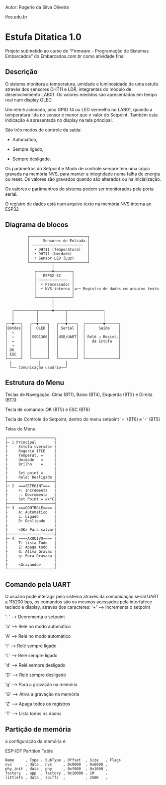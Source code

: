 Autor: Rogerio da Silva Oliveira

ifce.edu.br
# Estufa Ditatica 1.0

Projeto submetido ao curso de “Firmware - Programação de Sistemas Embarcados” do Embarcados.com.br como atividade final


## Descrição
O sistema monitora a temperatura, umidade e luminosidade de uma estufa através 
dos sensores DHT11 e LDR, integrantes do módulo de desenvolvimento LAB01. Os 
valores medidos são apresentados em tempo real num display OLED.

Um rele é acionado, pino GPIO 14 ou LED vermelho no LAB01, quando a temperatura 
lida no sensor é menor que o valor do Setpoint. Também esta indicação é 
apresentada no display na tela principal.

São três modos de controle da saída: 

  - Automático, 

  - Sempre ligado,

  - Sempre desligado.


Os parâmetros do Setpoint e Modo de controle sempre tem uma cópia gravada na 
memória NVS, para  manter a integridade numa falha de energia ou reset. 
Os valores são gravados quando são alterados ou na inicialização.

Os valores e parâmentros do sistema podem ser monitorados pela porta serial.

O registro de dados está num arquivo texto na memória NVS interna ao ESP32

## Diagrama de blocos
```
          ┌──────────────────────────┐
          │      Sensores de Entrada │
          │ ───────────────────────  │
          │  • DHT11 (Temperatura)   │
          │  • DHT11 (Umidade)       │
          │  • Sensor LED (Luz)      │
          └──────────┬───────────────┘
                     │
             ┌───────▼────────┐
             │   ESP32-S2     │
             │ ─────────────  │
             │  • Processador │
             │  • NVS interna │◄── Registro de dados em arquivo texto
             │                │
             └───────┬────────┘
                     │
                     │
   ┌──────────┬──────▼─────┬────────────────┐
   │          │            │                │
   │          │            │                │
┌──▼───┐   ┌──▼────┐   ┌───▼────┐  ┌────────▼──────┐
│Botões│   │  OLED │   │ Serial │  │      Saída    │
│  ↑   │   │       │   │        │  │               │
│  ↓   │   │SSD1306│   │USB/UART│  │ Relé → Resist.│
│  ←   │   │       │   │        │  │   da Estufa   │
│  →   │   │       │   │        │  │               │
│ OK   │   │       │   │        │  │               │
│ ESC  │   │       │   │        │  │               │
└──────┘   └───────┘   └────────┘  └───────────────┘
  │            │           │
  └── Comunicação usuário──┘

```

## Estrutura do Menu

 Teclas de Navegação: Cima (BT1), Baixo (BT4), Esquerda (BT2) e Direita (BT3)

 Tecla de comando: OK (BT5) e ESC (BT6)

 Tecla de Controle do Setpoint, dentro do menu setpoint '+' (BT6) e '-' (BT5)


 Telas do Menu:

```
┌─────────────────────┐
├─ 1 Principal        |
├     Estufa <versão> |
├     Rogerio IFCE    |
├     Temperat. =     |
├     Umidade   =     |
├     Brilho    =     |
├                     |
├     Set point =     |
├     Rele: Desligado |
├─────────────────────┤
├─ 2  ===SETPOINT===  |
├     +: Incrementa   |
├     -: Decrementa   |
├     Set Point = xx°C|
├─────────────────────┤
├─ 3  ===CONTROLE==== |
├     A: Automatico   |
├     L: Ligado       |
├     D: Desligado    |
├                     |
├     <OK> Para salvar|
├─────────────────────┤
├─ 4  ====ARQUIVO==== |
├     T: lista Tudo   |
├     Z: Apaga tudo   |
├     G: Ativa Gravac |
├     g: Para Gravaca |
├                     |
├     <Gravando>      |
└─────────────────────┘
```
## Comando pela UART
O usuário pode interagir pelo sistema através da comunicação serial UART a 115200 bps, os comandos são os mesmos acessados pela interfafece teclado e display, através dos caracteres:
'+' --> Incrementa o setpoint

'-' --> Decrementa o setpoint

'a' --> Relé no modo automático

'A' --> Relé no modo automático

'l' --> Relé sempre ligado

'L' --> Relé sempre ligado

'd' --> Relé sempre desligado

'D' --> Relé sempre desligado

'g' --> Para a gravação na memória

'G' --> Ativa a gravação na memória

'Z' --> Apaga todos os registros

'T' --> Lista todos os dados



## Partição de memória
a configuração da memória é:

ESP-IDF Partition Table
```
Name     , Type , SubType , Offset  , Size   , Flags
nvs      , data , nvs     , 0x9000  , 0x6000 ,
phy_init , data , phy     , 0xf000  , 0x1000 ,
factory  , app  , factory , 0x10000 , 1M     ,
littlefs , data , spiffs  ,         , 256K   ,

```
